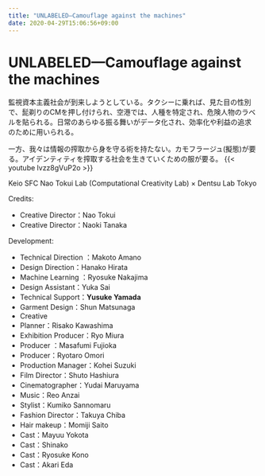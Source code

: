 ```yaml
---
title: "UNLABELED—Camouflage against the machines"
date: 2020-04-29T15:06:56+09:00
---
```


# UNLABELED—Camouflage against the machines

監視資本主義社会が到来しようとしている。タクシーに乗れば、見た目の性別で、髭剃りのCMを押し付けられ、空港では、人種を特定され、危険人物のラベルを貼られる。日常のあらゆる振る舞いがデータ化され、効率化や利益の追求のために用いられる。

一方、我々は情報の搾取から身を守る術を持たない。カモフラージュ(擬態)が要る。アイデンティティを搾取する社会を生きていくための服が要る。
{{< youtube lvzz8gVuP2o >}}

Keio SFC Nao Tokui Lab (Computational Creativity Lab)  × Dentsu Lab Tokyo

Credits:
- Creative Director：Nao Tokui
- Creative Director：Naoki Tanaka

Development:
- Technical Direction ：Makoto Amano
- Design Direction：Hanako Hirata
- Machine Learning ：Ryosuke Nakajima
- Design Assistant：Yuka Sai
- Technical Support：**Yusuke Yamada**
- Garment Design：Shun Matsunaga
- Creative
- Planner：Risako Kawashima
- Exhibition Producer：Ryo Miura
- Producer ：Masafumi Fujioka
- Producer：Ryotaro Omori
- Production Manager：Kohei Suzuki
- Film Director：Shuto Hashiura
- Cinematographer：Yudai Maruyama
- Music：Reo Anzai
- Stylist：Kumiko Sannomaru
- Fashion Director：Takuya Chiba
- Hair makeup：Momiji Saito
- Cast：Mayuu Yokota
- Cast：Shinako
- Cast：Ryosuke Kono
- Cast：Akari Eda

